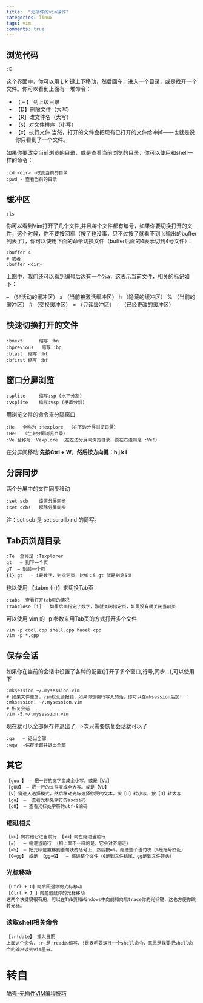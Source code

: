 ```yaml
---
title:  "无插件的vim操作"
categories: linux
tags: vim
comments: true
---
```


## 浏览代码

```shell
:E
```
这个界面中，你可以用 j, k 键上下移动，然后回车，进入一个目录，或是找开一个文件。你可以看到上面有一堆命令：

* 【 – 】 到上级目录
* 【D】删除文件（大写）
* 【R】改文件名（大写）
* 【s】对文件排序（小写）
* 【x】执行文件
当然，打开的文件会把现有已打开的文件给冲掉——也就是说你只看到了一个文件。

如果你要改变当前浏览的目录，或是查看当前浏览的目录，你可以使用和shell一样的命令：

```shell
:cd <dir> -改变当前的目录
:pwd - 查看当前的目录
```

## 缓冲区

```shell
:ls 
```

你可以看到Vim打开了几个文件,并且每个文件都有编号，如果你要切换打开的文件，这个时候，你不要按回车（按了也没事，只不过按了就看不到:ls输出的buffer列表了），你可以使用下面的命令切换文件（buffer后面的4表示切到4号文件）：

```shell
:buffer 4
# 或者
:buffer <dir>
```
上图中，我们还可以看到编号后边有一个%a，这表示当前文件，相关的标记如下：

– （非活动的缓冲区）
a （当前被激活缓冲区）
h （隐藏的缓冲区）
% （当前的缓冲区）
\# （交换缓冲区）
= （只读缓冲区）
\+ （已经更改的缓冲区）

## 快速切换打开的文件

```shell
:bnext      缩写 :bn
:bprevious   缩写 :bp
:blast  缩写 :bl
:bfirst 缩写 :bf
```

## 窗口分屏浏览

```shell
:splite     缩写:sp (水平分割)
:vsplite    缩写:vsp (垂直分割)
```

用浏览文件的命令来分隔窗口

```shell
:He   全称为 :Hexplore  （在下边分屏浏览目录）
:He!  （在上分屏浏览目录）
:Ve 全称为 :Vexplore （在左边分屏间浏览目录，要在右边则是 :Ve!）
```
在分屏间移动:**先按Ctrl + W，然后按方向键：h j k l**

## 分屏同步

两个分屏中的文件同步移动

```shell
:set scb    设置分屏同步
:set scb!   解除分屏同步
```
注：set scb 是 set scrollbind 的简写。

## Tab页浏览目录

```shell
:Te  全称是 :Texplorer
gt   – 到下一个页
gT  – 到前一个页
{i} gt   – i是数字，到指定页，比如：5 gt 就是到第5页
```
也以使用 【:tabm {n}】来切换Tab页

```shell
:tabs  查看打开tab页的情况
:tabclose [i] – 如果后面指定了数字，那就关闭指定页，如果没有就关闭当前页
```

可以使用 vim 的 -p 参数来用Tab页的方式打开多个文件

```shell
vim -p cool.cpp shell.cpp haoel.cpp
vim -p *.cpp
```

## 保存会话

如果你在当前的会话中设置了各种的配置(打开了多个窗口,行号,同步...),可以使用下
```shell
:mksession ~/.mysession.vim
# 如果文件重复，vim默认会报错，如果你想强行写入的话，你可以在mksession后加! ：
:mksession! ~/.mysession.vim
# 恢复会话
vim -S ~/.mysession.vim
```
现在就可以全部保存并退出了, 下次只需要恢复会话就可以了

```shell
:qa   – 退出全部 
:wqa  -保存全部并退出全部
```

## 其它

```shell
【guu 】 – 把一行的文字变成全小写。或是【Vu】
【gUU】 – 把一行的文件变成全大写。或是【VU】
【v】键进入选择模式，然后移动光标选择你要的文本，按【u】转小写，按【U】转大写
【ga】 –  查看光标处字符的ascii码
【g8】 – 查看光标处字符的utf-8编码
```

### 缩进相关

```shell
【>>】向右给它进当前行 【<<】向左缩进当前行
【=】  – 缩进当前行 （和上面不一样的是，它会对齐缩进）
【=%】 – 把光标位置移到语句块的括号上，然后按=%，缩进整个语句块（%是括号匹配）
【G=gg】 或是 【gg=G】  – 缩进整个文件（G是到文件结尾，gg是到文件开头）
```

### 光标移动

```shell
【Ctrl + O】向后回退你的光标移动
【Ctrl + I 】向前追赶你的光标移动
这两个快捷键很有用，可以在Tab页和Windows中向前和向后trace你的光标键，这也方便你跳转光标。
```
### 读取shell相关命令

```shell
【:r!date】 插入日期
上面这个命令，:r 是:read的缩写，!是表明要运行一个shell命令，意思是我要把shell命令的输出读到vim里来。
```
# 转自
[酷壳-无插件VIM编程技巧](https://coolshell.cn/articles/11312.html)
